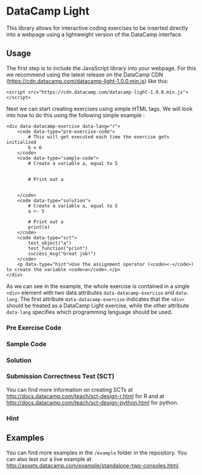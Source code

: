 # DataCamp Light

This library allows for interactive coding exercises to be inserted directly into a webpage using a lightweight version of the DataCamp interface.

## Usage
The first step is to include the JavaScript library into your webpage. For this we recommend using the latest release on the DataCamp CDN (https://cdn.datacamp.com/datacamp-light-1.0.0.min.js) like this:

```
<script src="https://cdn.datacamp.com/datacamp-light-1.0.0.min.js"></script>
```

Next we can start creating exercises using simple HTML tags. We will look into how to do this using the following simple example :

```
<div data-datacamp-exercise data-lang="r">
	<code data-type="pre-exercise-code">
		# This will get executed each time the exercise gets initialized
		b = 6
	</code>
	<code data-type="sample-code">
		# Create a variable a, equal to 5


		# Print out a


	</code>
	<code data-type="solution">
		# Create a variable a, equal to 5
		a <- 5

		# Print out a
		print(a)
	</code>
	<code data-type="sct">
		test_object("a")
		test_function("print")
		success_msg("Great job!")
	</code>
	<p data-type="hint">Use the assignment operator (<code><-</code>) to create the variable <code>a</code>.</p>
</div>
```

As we can see in the example, the whole exercise is contained in a single `<div>` element with two data attributes `data-datacamp-exercise` and `data-lang`. The first attribute `data-datacamp-exercise` indicates that the `<div>` should be treated as a DataCamp Light exercise, while the other attribute `data-lang` specifies which programming language should be used.

### Pre Exercise Code

### Sample Code

### Solution

### Submission Correctness Test (SCT)

You can find more information on creating SCTs at http://docs.datacamp.com/teach/sct-design-r.html for R and at http://docs.datacamp.com/teach/sct-design-python.html for python.

### Hint

## Examples

You can find more examples in the `/example` folder in the repository. You can also test our a live example at http://assets.datacamp.com/example/standalone-two-consoles.html.
